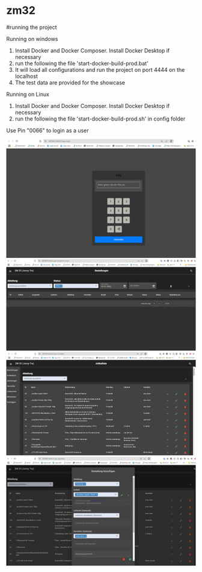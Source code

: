 # zm32

#running the project

Running on windows
1. Install Docker and Docker Composer. Install Docker Desktop if necessary
2. run the following the file 'start-docker-build-prod.bat'
3. It will load all configurations and run the project on port 4444 on the localhost
4. The test data are provided for the showcase

Running on Linux
1. Install Docker and Docker Composer. Install Docker Desktop if necessary
2. run the following the file 'start-docker-build-prod.sh' in config folder


Use Pin "0066" to login as a user


![img.png](img.png)
![img_1.png](img_1.png)
![img_2.png](img_2.png)
![img_3.png](img_3.png)